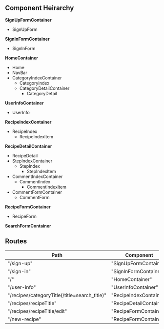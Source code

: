 ## Component Heirarchy

**SignUpFormContainer**
- SignUpForm

**SignInFormContainer**
- SignInForm

**HomeContainer**
- Home
- NavBar
- CategoryIndexContainer
  - CategoryIndex
  - CategoryDetailContainer
    - CategoryDetail

**UserInfoContainer**
- UserInfo

**RecipeIndexContainer**
- RecipeIndex
  - RecipeIndexItem

**RecipeDetailContainer**
- RecipeDetail
- StepIndexContainer
  - StepIndex
    - StepIndexItem
- CommentIndexContainer
  - CommentIndex
    - CommentIndexItem
- CommentFormContainer
  - CommentForm

**RecipeFormContainer**
- RecipeForm

**SearchFormContainer**


## Routes

|Path                                                | Component               |
|----------------------------------------------------|-------------------------|
| "/sign-up"                                         | "SignUpFormContainer"   |
| "/sign-in"                                         | "SignInFormContainer"   |
| "/"                                                | "HomeContainer"         |
| "/user-info"                                       | "UserInfoContainer"     |
| "/recipes/categoryTitle(/title=search_title)"      | "RecipeIndexContainer"  |
| "/recipes/recipeTitle"                             | "RecipeDetailContainer" |
| "/recipes/recipeTitle/edit"                        | "RecipeFormContainer"   |
| "/new-recipe"                                      | "RecipeFormContainer"   |
